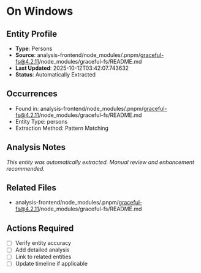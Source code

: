 # On Windows

## Entity Profile
- **Type**: Persons
- **Source**: analysis-frontend/node_modules/.pnpm/graceful-fs@4.2.11/node_modules/graceful-fs/README.md
- **Last Updated**: 2025-10-12T03:42:07.743632
- **Status**: Automatically Extracted

## Occurrences
- Found in: analysis-frontend/node_modules/.pnpm/graceful-fs@4.2.11/node_modules/graceful-fs/README.md
- Entity Type: persons
- Extraction Method: Pattern Matching

## Analysis Notes
*This entity was automatically extracted. Manual review and enhancement recommended.*

## Related Files
- analysis-frontend/node_modules/.pnpm/graceful-fs@4.2.11/node_modules/graceful-fs/README.md

## Actions Required
- [ ] Verify entity accuracy
- [ ] Add detailed analysis
- [ ] Link to related entities
- [ ] Update timeline if applicable

